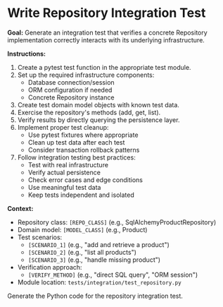 # Write Repository Integration Test

**Goal:** Generate an integration test that verifies a concrete Repository implementation correctly interacts with its underlying infrastructure.

**Instructions:**

1.  Create a pytest test function in the appropriate test module.
2.  Set up the required infrastructure components:
    *   Database connection/session
    *   ORM configuration if needed
    *   Concrete Repository instance
3.  Create test domain model objects with known test data.
4.  Exercise the repository's methods (add, get, list).
5.  Verify results by directly querying the persistence layer.
6.  Implement proper test cleanup:
    *   Use pytest fixtures where appropriate
    *   Clean up test data after each test
    *   Consider transaction rollback patterns
7.  Follow integration testing best practices:
    *   Test with real infrastructure
    *   Verify actual persistence
    *   Check error cases and edge conditions
    *   Use meaningful test data
    *   Keep tests independent and isolated

**Context:**

*   Repository class: `[REPO_CLASS]` (e.g., SqlAlchemyProductRepository)
*   Domain model: `[MODEL_CLASS]` (e.g., Product)
*   Test scenarios:
    *   `[SCENARIO_1]` (e.g., "add and retrieve a product")
    *   `[SCENARIO_2]` (e.g., "list all products")
    *   `[SCENARIO_3]` (e.g., "handle missing product")
*   Verification approach:
    *   `[VERIFY_METHOD]` (e.g., "direct SQL query", "ORM session")
*   Module location: `tests/integration/test_repository.py`

Generate the Python code for the repository integration test.
